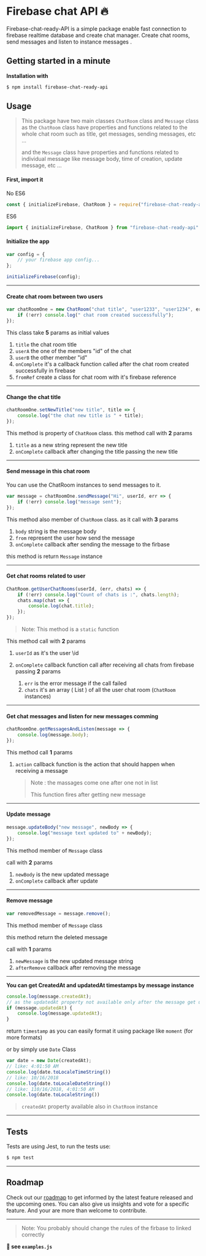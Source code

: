 # Firebase chat API  🔥
Firebase-chat-ready-API is a simple package enable  fast connection to firebase realtime database and create chat manager. Create chat rooms, send messages and listen to instance messages .

## Getting started in a minute
**Installation with**
```sh
$ npm install firebase-chat-ready-api
```
## Usage

> This package have two main classes `ChatRoom` class and `Message` class as the `ChatRoom`  class have properties and functions related to the whole chat room such as title, get messages, sending messages, etc ...
>
> and the `Message` class have properties and functions related to individual message like message body, time of creation, update message, etc ...

#### First, import it

No ES6
```js
const { initializeFirebase, ChatRoom } = require("firebase-chat-ready-api");
```
ES6
```js
import { initializeFirebase, ChatRoom } from "firebase-chat-ready-api"
```
#### Initialize the app

```js
var config = {
	// your firebase app config...
};

initializeFirebase(config);
```

---

#### Create chat room between two users

```js
var chatRoomOne = new ChatRoom("chat title", "user1233", "user1234", err => {
	if (!err) console.log(" chat room created successfully");
});
```

This class take **5** params as initial values

1. `title` the chat room title
2. `userA` the one of the members "id" of the chat
3. `userB` the other member "id"
4. `onComplete` it's a callback function called after the chat room created successfully in firebase
5. `fromRef` create a class for chat room with it's firebase reference 

---

#### Change the chat title

```js
chatRoomOne.setNewTitle("new title", title => {
	console.log("the chat new title is " + title);
});
```

This method is property of `ChatRoom` class. this method call with **2** params

1. `title` as a new string represent the new title
2. `onComplete` callback after changing the title passing the new title

---

#### Send message in this chat room

You can use the ChatRoom instances to send messages to it.

```js
var message = chatRoomOne.sendMessage("Hi", userId, err => {
	if (!err) console.log("message sent");
});
```

This method also member of `ChatRoom` class. as it call with **3** params

1. `body` string is the message body
2. `from` represent the user how send the message 
3. `onComplete` callback after sending the message to the firbase

this method is return `Message` instance


---

#### Get chat rooms related to user

```js
ChatRoom.getUserChatRooms(userId, (err, chats) => {
	if (!err) console.log("Count of chats is :", chats.length);
	chats.map(chat => {
		console.log(chat.title);
	});
});
```

> Note: This method is a `static` function

This method call with **2** params

1. `userId` as it's the user \id
2. `onComplete` callback function call after receiving all chats from firebase passing **2** params

     1. `err` is the error message if the call failed
     2. `chats` it's an array ( List ) of all the user chat room (`ChatRoom` instances)

---

#### Get chat messages and listen for new messages comming

```js
chatRoomOne.getMessagesAndListen(message => {
	console.log(message.body);
});
```

This method call **1** params

1. `action` callback function is the action that should happen when receiving a message

     > Note : the massages come one after one not in list
     >
     > This function fires after getting new message

---

#### Update message

```js
message.updateBody("new message", newBody => {
	console.log("message text updated to" + newBody);
});
```

This method member of `Message` class

call with **2** params

1. `newBody` is the new updated message
2. `onComplete` callback after update

---

#### Remove message

```js
var removedMessage = message.remove();
```

This method member of `Message` class

this method return the deleted message

call with **1** params

1. `newMessage` is the new updated message string
2. `afterRemove` callback after removing the message

---

**You can get CreatedAt  and updatedAt timestamps by message instance**

```js
console.log(message.createdAt);
// as the updatedAt property not available only after the message get updated
if (message.updatedAt) {
	console.log(message.updatedAt);
}
```

return `timestamp` as you can easily format it using package like `moment` (for more formats)

or by simply use ```Date``` Class
```js
var date = new Date(createdAt);
// like: 4:01:50 AM
console.log(date.toLocaleTimeString())
// like: 10/16/2018
console.log(date.toLocaleDateString())
// like: 110/16/2018, 4:01:50 AM
console.log(date.toLocaleString())
```

> `createdAt` property available also in `ChatRoom` instance

---
## Tests
Tests are using Jest, to run the tests use:
```sh
$ npm test
```
---
## Roadmap
Check out our [roadmap](https://github.com/nezamio/firebase-chat-ready-api/projects/1) to get informed by the latest feature released and the upcoming ones. You can also give us insights and vote for a specific feature. And your are more than welcome to contribute.

---
>Note: You probably  should change the rules of the firbase to linked correctly 


**👀 see `examples.js`**


